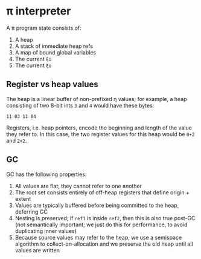 # π interpreter
A π program state consists of:

1. A heap
2. A stack of immediate heap refs
3. A map of bound global variables
4. The current `ξi`
5. The current `ξo`


## Register vs heap values
The heap is a linear buffer of non-prefixed η values; for example, a heap consisting of two 8-bit ints `3` and `4` would have these bytes:

```
11 03 11 04
```

Registers, i.e. heap pointers, encode the beginning and length of the value they refer to. In this case, the two register values for this heap would be `0+2` and `2+2`.


## GC
GC has the following properties:

1. All values are flat; they cannot refer to one another
2. The root set consists entirely of off-heap registers that define origin + extent
3. Values are typically buffered before being committed to the heap, deferring GC
4. Nesting is preserved; if `ref1` is inside `ref2`, then this is also true post-GC (not semantically important; we just do this for performance, to avoid duplicating inner values)
5. Because source values may refer to the heap, we use a semispace algorithm to collect-on-allocation and we preserve the old heap until all values are written
